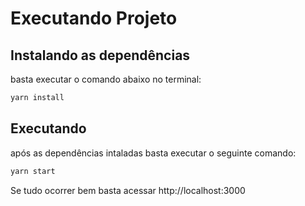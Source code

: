 # Executando Projeto

## Instalando as dependências

basta executar o comando abaixo no terminal:

```bash
yarn install
```

## Executando

após as dependências intaladas basta executar o seguinte comando:

```bash
yarn start
```

Se tudo ocorrer bem basta acessar http://localhost:3000
